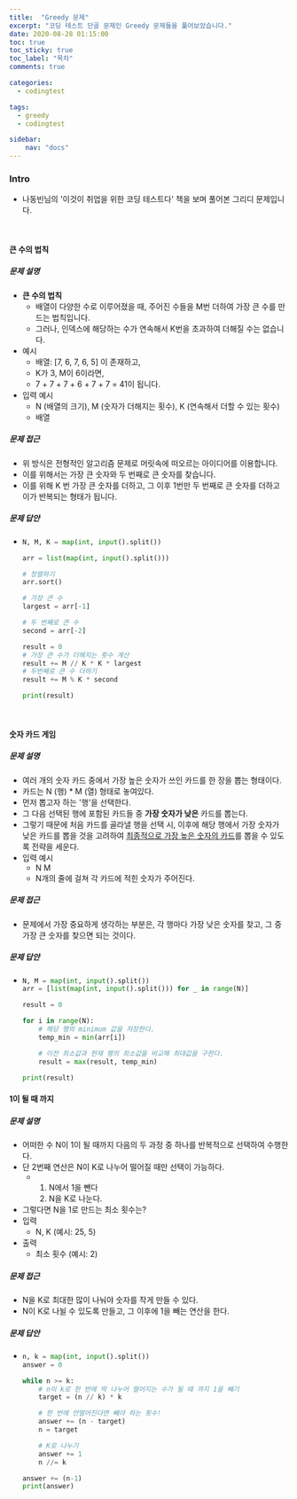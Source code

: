 ```yaml
---
title:  "Greedy 문제"
excerpt: "코딩 테스트 단골 문제인 Greedy 문제들을 풀어보았습니다."
date: 2020-08-28 01:15:00 
toc: true
toc_sticky: true
toc_label: "목차"
comments: true

categories:
  - codingtest

tags:
  - greedy
  - codingtest

sidebar:
​    nav: "docs"
---
```








### Intro

- 나동빈님의 '이것이 취업을 위한 코딩 테스트다' 책을 보며 풀어본 그리디 문제입니다.

<br>

#### 큰 수의 법칙

##### 문제 설명

- **큰 수의 법칙**
  - 배열이 다양한 수로 이루어졌을 때, 주어진 수들을 M번 더하여 가장 큰 수를 만드는 법칙입니다.
  - 그러나, 인덱스에 해당하는 수가 연속해서 K번을 초과하여 더해질 수는 없습니다.
- 예시
  - 배열: [7, 6, 7, 6, 5] 이 존재하고, 
  - K가 3, M이 6이라면, 
  - 7 + 7 + 7 + 6 + 7 + 7 = 41이 됩니다.
- 입력 예시
  - N (배열의 크기), M (숫자가 더해지는 횟수), K (연속해서 더할 수 있는 횟수)
  - 배열



##### 문제 접근 

- 위 방식은 전형적인 알고리즘 문제로 머릿속에 떠오르는 아이디어를 이용합니다.
- 이를 위해서는 가장 큰 숫자와 두 번째로 큰 숫자를 찾습니다.
- 이를 위해 K 번 가장 큰 숫자를 더하고, 그 이후 1번만 두 번째로 큰 숫자를 더하고 이가 반복되는 형태가 됩니다.



##### 문제 답안

- ```python
  N, M, K = map(int, input().split())
  
  arr = list(map(int, input().split()))
  
  # 정렬하기
  arr.sort()
  
  # 가장 큰 수
  largest = arr[-1]
  
  # 두 번째로 큰 수
  second = arr[-2]
  
  result = 0
  # 가장 큰 수가 더해지는 횟수 계산 
  result += M // K * K * largest
  # 두번째로 큰 수 더하기 
  result += M % K * second
  
  print(result)
  ```

<br>

#### 숫자 카드 게임

##### 문제 설명

- 여러 개의 숫자 카드 중에서 가장 높은 숫자가 쓰인 카드를 한 장을 뽑는 형태이다.
- 카드는 N (행) * M (열) 형태로 놓여있다.
- 먼저 뽑고자 하는 '행'을 선택한다.
- 그 다음 선택된 행에 포함된 카드들 중 **가장 숫자가 낮은** 카드를 뽑는다.
- 그렇기 때문에 처음 카드를 골라낼 행을 선택 시, 이후에 해당 행에서 가장 숫자가 낮은 카드를 뽑을 것을 고려하여 <u>최종적으로 가장 높은 숫자의 카드</u>를 뽑을 수 있도록 전략을 세운다.
- 입력 예시
  - N M
  - N개의 줄에 걸쳐 각 카드에 적힌 숫자가 주어진다.



##### 문제 접근

- 문제에서 가장 중요하게 생각하는 부분은, 각 행마다 가장 낮은 숫자를 찾고, 그 중 가장 큰 숫자를 찾으면 되는 것이다.



##### 문제 답안

- ```python
  N, M = map(int, input().split())
  arr = [list(map(int, input().split())) for _ in range(N)]
  
  result = 0
  
  for i in range(N):
      # 해당 행의 minimum 값을 저장한다.
      temp_min = min(arr[i])
  
      # 이전 최소값과 현재 행의 최소값을 비교해 최대값을 구한다.
      result = max(result, temp_min)
  
  print(result)
  ```

  

#### 1이 될 때 까지

##### 문제 설명

- 어떠한 수 N이 1이 될 때까지 다음의 두 과정 중 하나를 반복적으로 선택하여 수행한다.
- 단 2번째 연산은 N이 K로 나누어 떨어질 때만 선택이 가능하다.
  - 1. N에서 1을 뺀다
    2. N을 K로 나눈다.
- 그렇다면 N을 1로 만드는 최소 횟수는? 
- 입력
  - N, K (예시: 25, 5)
- 출력
  - 최소 횟수 (예시: 2)

##### 문제 접근

- N을 K로 최대한 많이 나눠야 숫자를 작게 만들 수 있다.
- N이 K로 나뉠 수 있도록 만들고, 그 이후에 1을 빼는 연산을 한다.

##### 문제 답안 

- ```python
  n, k = map(int, input().split())
  answer = 0
  
  while n >= k:
      # n이 k로 한 번에 딱 나누어 떨어지는 수가 될 때 까지 1을 빼기
      target = (n // k) * k 
  
      # 한 번에 안떨어진다면 빼야 하는 횟수! 
      answer += (n - target)
      n = target
  
      # K로 나누기
      answer += 1
      n //= k
  
  answer += (n-1)
  print(answer)
  ```

  

